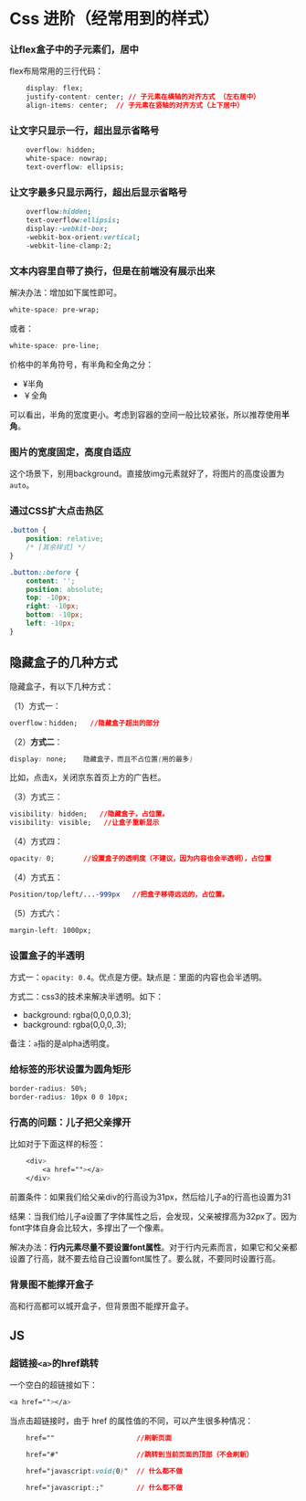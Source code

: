 # Css 进阶（经常用到的样式）

### 让flex盒子中的子元素们，居中

flex布局常用的三行代码：

```css
    display: flex;
    justify-content: center; // 子元素在横轴的对齐方式 （左右居中）
    align-items: center;  // 子元素在竖轴的对齐方式（上下居中）
```

### 让文字只显示一行，超出显示省略号

```css
	overflow: hidden;
	white-space: nowrap;
	text-overflow: ellipsis;
```

### 让文字最多只显示两行，超出后显示省略号

```css
	overflow:hidden;
	text-overflow:ellipsis;
	display:-webkit-box;
	-webkit-box-orient:vertical;
	-webkit-line-clamp:2;
```

### 文本内容里自带了换行，但是在前端没有展示出来

解决办法：增加如下属性即可。

```css
white-space: pre-wrap;
```

或者：

```css
white-space: pre-line;
```

价格中的羊角符号，有半角和全角之分：

- ¥半角
- ￥全角

可以看出，半角的宽度更小。考虑到容器的空间一般比较紧张，所以推荐使用**半角**。

### 图片的宽度固定，高度自适应

这个场景下，别用background。直接放img元素就好了，将图片的高度设置为`auto`。

### 通过CSS扩大点击热区

```css
.button {
	position: relative;
	/* [其余样式] */
}

.button::before {
	content: '';
	position: absolute;
	top: -10px;
	right: -10px;
	bottom: -10px;
	left: -10px;
}
```

## 隐藏盒子的几种方式

隐藏盒子，有以下几种方式：

（1）方式一：

```css
overflow：hidden;   //隐藏盒子超出的部分
```

（2）**方式二**：

```css
display: none;	  隐藏盒子，而且不占位置(用的最多)
```

比如，点击`X`，关闭京东首页上方的广告栏。

（3）方式三：

```css
visibility: hidden;   //隐藏盒子，占位置。
visibility: visible;   //让盒子重新显示
```

（4）方式四：

```css
opacity: 0;       //设置盒子的透明度（不建议，因为内容也会半透明），占位置
```

（4）方式五：

```css
Position/top/left/...-999px   //把盒子移得远远的，占位置。
```

（5）方式六：

```css
margin-left: 1000px;
```

### 设置盒子的半透明

方式一：`opacity: 0.4`。优点是方便。缺点是：里面的内容也会半透明。

方式二：css3的技术来解决半透明。如下：

- background: rgba(0,0,0,0.3);
- background: rgba(0,0,0,.3);

备注：`a`指的是alpha透明度。

### 给标签的形状设置为圆角矩形

```css
border-radius: 50%;
border-radius: 10px 0 0 10px;
```

### 行高的问题：儿子把父亲撑开

比如对于下面这样的标签：

```css
	<div>
		<a href=""></a>
	</div>
```

前置条件：如果我们给父亲div的行高设为31px，然后给儿子a的行高也设置为31

结果：当我们给儿子a设置了字体属性之后，会发现，父亲被撑高为32px了。因为font字体自身会比较大，多撑出了一个像素。

解决办法：**行内元素尽量不要设置font属性**。对于行内元素而言，如果它和父亲都设置了行高，就不要去给自己设置font属性了。要么就，不要同时设置行高。

### 背景图不能撑开盒子

高和行高都可以城开盒子，但背景图不能撑开盒子。

## JS

### 超链接`<a>`的href跳转

一个空白的超链接如下：

```css
<a href=""></a>
```

当点击超链接时，由于 href 的属性值的不同，可以产生很多种情况：

```css
	href=""                    //刷新页面

	href="#"                   //跳转到当前页面的顶部（不会刷新）

	href="javascript:void(0)"  // 什么都不做

	href="javascript:;"        // 什么都不做
```
